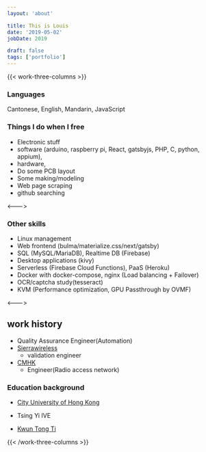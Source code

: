 ```yaml
---
layout: 'about'

title: This is Louis
date: '2019-05-02'
jobDate: 2019

draft: false
tags: ['portfolio']
---
```


{{< work-three-columns >}}

### Languages

Cantonese, English, Mandarin, JavaScript

### Things I do when I free

- Electronic stuff
- software (arduino, raspberry pi, React, gatsbyjs, PHP, C, python, appium),
- hardware,
- Do some PCB layout
- Some making/modeling
- Web page scraping
- github searching

<---> <!-- magic separator, between columns -->

### Other skills

- Linux management
- Web frontend (bulma/materialize.css/next/gatsby)
- SQL (MySQL/MariaDB), Realtime DB (Firebase)
- Desktop applications (kivy)
- Serverless (Firebase Cloud Functions), PaaS (Heroku)
- Docker with docker-compose, nginx (Load balancing + Failover)
- OCR/captcha study(tesseract)
- KVM (Performance optimization, GPU Passthrough by OVMF)

<---> <!-- magic separator, between columns -->

## work history

- Quality Assurance Engineer(Automation)
- [Sierrawireless](https://www.sierrawireless.com)
  - validation engineer
- [CMHK](https://www.hk.chinamobile.com)
  - Engineer(Radio access network)

### Education background

- [City University of Hong Kong](https://www.ee.cityu.edu.hk/home)
- Tsing Yi IVE
- [Kwun Tong Ti](https://vpet.vtc.edu.hk/wiki/index.php?title=Kwun_Tong_Technical_Institute)

  <!-- end columns block -->

{{< /work-three-columns >}}
